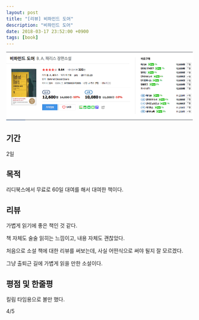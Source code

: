 ```yaml
---
layout: post
title: "[리뷰] 비하인드 도어"
description: "비하인드 도어"
date: 2018-03-17 23:52:00 +0900
tags: [book]
---
```


![book image](/images/book/12.png)

## 기간

2일

## 목적

리디북스에서 무료로 60일 대여를 해서 대여한 책이다.

## 리뷰

가볍게 읽기에 좋은 책인 것 같다. 

책 자체도 술술 읽히는 느낌이고, 내용 자체도 괜찮았다.

처음으로 소설 책에 대한 리뷰를 써보는데, 사실 어떤식으로 써야 될지 잘 모르겠다.

그냥 출퇴근 길에 가볍게 읽을 만한 소설이다.

## 평점 및 한줄평

킬림 타임용으로 볼만 했다.

4/5